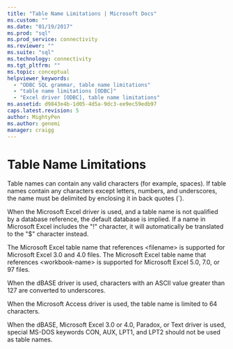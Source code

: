 ```yaml
---
title: "Table Name Limitations | Microsoft Docs"
ms.custom: ""
ms.date: "01/19/2017"
ms.prod: "sql"
ms.prod_service: connectivity
ms.reviewer: ""
ms.suite: "sql"
ms.technology: connectivity
ms.tgt_pltfrm: ""
ms.topic: conceptual
helpviewer_keywords: 
  - "ODBC SQL grammar, table name limitations"
  - "table name limitations [ODBC]"
  - "Excel driver [ODBC], table name limitations"
ms.assetid: d9843e4b-1d05-4d5a-9dc3-ee9ec59edb97
caps.latest.revision: 5
author: MightyPen
ms.author: genemi
manager: craigg
---
```

# Table Name Limitations
Table names can contain any valid characters (for example, spaces). If table names contain any characters except letters, numbers, and underscores, the name must be delimited by enclosing it in back quotes (`).  
  
 When the Microsoft Excel driver is used, and a table name is not qualified by a database reference, the default database is implied. If a name in Microsoft Excel includes the "!" character, it will automatically be translated to the "$" character instead.  
  
 The Microsoft Excel table name that references \<filename> is supported for Microsoft Excel 3.0 and 4.0 files. The Microsoft Excel table name that references \<workbook-name> is supported for Microsoft Excel 5.0, 7.0, or 97 files.  
  
 When the dBASE driver is used, characters with an ASCII value greater than 127 are converted to underscores.  
  
 When the Microsoft Access driver is used, the table name is limited to 64 characters.  
  
 When the dBASE, Microsoft Excel 3.0 or 4.0, Paradox, or Text driver is used, special MS-DOS keywords CON, AUX, LPT1, and LPT2 should not be used as table names.
